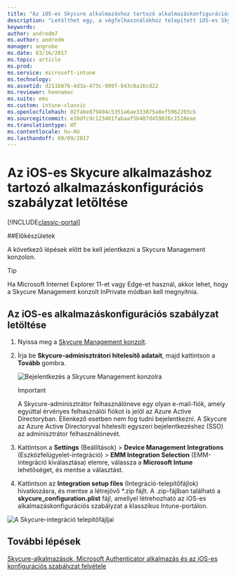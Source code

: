 ```yaml
---
title: "Az iOS-es Skycure alkalmazáshoz tartozó alkalmazáskonfigurációs szabályzat letöltése"
description: "Letölthet egy, a végfelhasználókhoz telepített iOS-es Skycure alkalmazásban használható alkalmazáskonfigurációs szabályzatot."
keywords: 
author: andredm7
ms.author: andredm
manager: angrobe
ms.date: 03/16/2017
ms.topic: article
ms.prod: 
ms.service: microsoft-intune
ms.technology: 
ms.assetid: d211b876-4d3a-473c-999f-843c0a16cd22
ms.reviewer: heenamac
ms.suite: ems
ms.custom: intune-classic
ms.openlocfilehash: 02fabe879494c5351a6ae333875a8ef5962203cb
ms.sourcegitcommit: e10dfc9c123401fabaaf5b487d459826c1510eae
ms.translationtype: HT
ms.contentlocale: hu-HU
ms.lasthandoff: 09/09/2017
---
```

# <a name="download-skycure-ios-app-configuration-policy"></a>Az iOS-es Skycure alkalmazáshoz tartozó alkalmazáskonfigurációs szabályzat letöltése

[!INCLUDE[classic-portal](../includes/classic-portal.md)]

##<a name="before-you-begin"></a>Előkészületek

A következő lépések előtt be kell jelentkezni a Skycure Management konzolon.

> [!TIP] 
> Ha Microsoft Internet Explorer 11-et vagy Edge-et használ, akkor lehet, hogy a Skycure Management konzolt InPrivate módban kell megnyitnia.

## <a name="to-download-the-ios-app-configuration-policy"></a>Az iOS-es alkalmazáskonfigurációs szabályzat letöltése

1.  Nyissa meg a [Skycure Management konzolt](https://aad.skycure.com).

2.  Írja be **Skycure-adminisztrátori hitelesítő adatait**, majd kattintson a **Tovább** gombra.

    ![Bejelentkezés a Skycure Management konzolra](../media/mtp/skycure-ios-app-1.png)

    > [!IMPORTANT] 
    > A Skycure-adminisztrátor felhasználóneve egy olyan e-mail-fiók, amely egyúttal érvényes felhasználói fiókot is jelöl az Azure Active Directoryban. Ellenkező esetben nem fog tudni bejelentkezni. A Skycure az Azure Active Directoryval hitelesíti egyszeri bejelentkezéshez (SSO) az adminisztrátor felhasználónevét.

3.  Kattintson a **Settings** (Beállítások) &gt; **Device Management Integrations** (Eszközfelügyelet-integráció) &gt; **EMM Integration Selection** (EMM-integráció kiválasztása) elemre, válassza a **Microsoft Intune** lehetőséget, és mentse a választást.

2.  Kattintson az **Integration setup files** (Integráció-telepítőfájlok) hivatkozásra, és mentse a létrejövő \*.zip fájlt. A .zip-fájlban található a **skycure\_configuration.plist** fájl, amellyel létrehozható az iOS-es alkalmazáskonfigurációs szabályzat a klasszikus Intune-portálon.

![A Skycure-integráció telepítőfájljai](../media/mtp/skycure-ios-app-2.png)

## <a name="next-steps"></a>További lépések

[Skycure-alkalmazások, Microsoft Authenticator alkalmazás és az iOS-es konfigurációs szabályzat felvétele](/intune-classic/deploy-use/add-skycure-apps-microsoft-authenticator-and-ios-app-configuration-policy)
